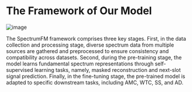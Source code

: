 # The Framework of Our Model
![image](https://github.com/user-attachments/assets/8c9dd355-300c-4464-bbb5-e7ed09880dd7)

The SpectrumFM framework comprises three key stages. First, in the data collection and processing stage, diverse
spectrum data from multiple sources are gathered and 
preprocessed to ensure consistency and compatibility across datasets.
Second, during the pre-training stage, the model learns fundamental spectrum representations through self-supervised learning
tasks, namely, masked reconstruction and next-slot signal prediction. Finally, in the fine-tuning stage, the pre-trained model is
adapted to specific downstream tasks, including AMC, WTC, SS, and AD.
